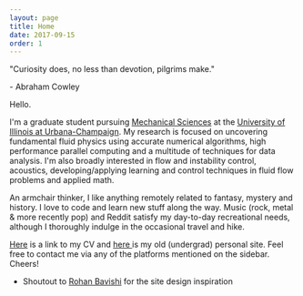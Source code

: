 ```yaml
---
layout: page
title: Home
date: 2017-09-15
order: 1
---
```


<p><span class="quote"> "Curiosity does, no less than devotion, pilgrims make."</span></p>
<span class="quote-author"> - Abraham Cowley</span>

Hello. 

I'm a graduate student pursuing <a href="http://mechanical.illinois.edu/">Mechanical Sciences</a> at the <a href="http://illinois.edu/">University of Illinois at Urbana-Champaign</a>. My research is focused on uncovering fundamental fluid physics using accurate numerical algorithms, high performance parallel computing and a multitude of techniques for data analysis. I'm also broadly interested in flow and instability control, acoustics, developing/applying learning and control techniques in fluid flow problems and applied math.

An armchair thinker, I like anything remotely related to fantasy, mystery and history. I love to code and learn new stuff along the way. Music (rock, metal & more recently pop) and Reddit satisfy my day-to-day recreational needs, although I thoroughly indulge in the occasional travel and hike.   

<a href="/cv.pdf">Here</a> is a link to my CV and <a href="https://sites.google.com/site/tejaswinsarathy/"> here </a> is my old (undergrad) personal site. Feel free to contact me via any of the platforms mentioned on the sidebar. Cheers!

* Shoutout to <a href="https://rbavishi.github.io/">Rohan Bavishi</a> for the site design inspiration
